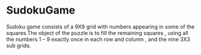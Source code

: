 # SudokuGame
Sudoku game consists of a 9X9 grid with numbers appearing in some of the squares.The object of the puzzle is to fill the remaining squares , using all the numbers 1 – 9 exactly once in each row and column , and the nine 3X3 sub grids.
